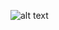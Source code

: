 ![alt text](https://lh3.googleusercontent.com/proxy/3yvkh-nhGARXBIIZp19VUdsbzb453Z2gfX3_56kLUKQPfPXCq0TvKXXyG2s9FPDhT6-CmBJPONGS1x3e-iLLVhl5vA0GLQ
)